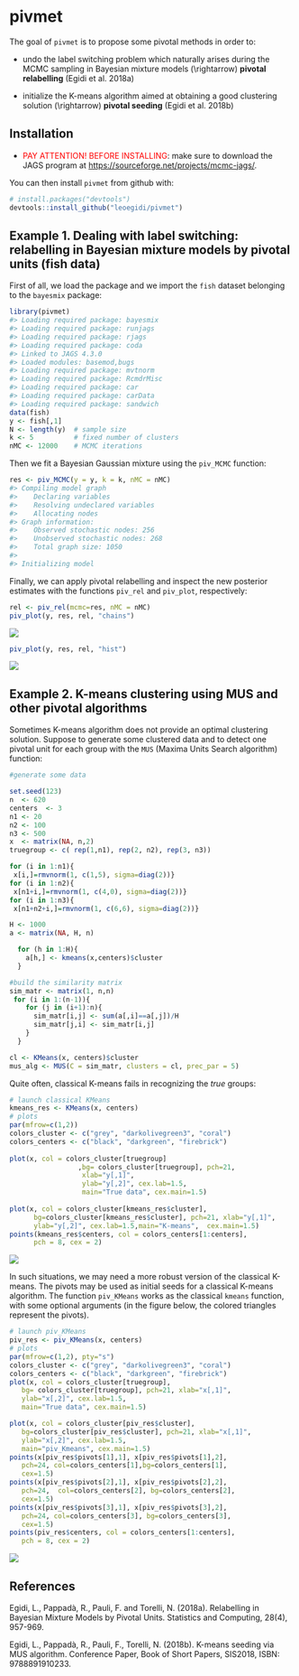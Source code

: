 
<!-- README.md is generated from README.Rmd. Please edit that file -->

# pivmet

The goal of `pivmet` is to propose some pivotal methods in order to:

  - undo the label switching problem which naturally arises during the
    MCMC sampling in Bayesian mixture models \(\rightarrow\) **pivotal
    relabelling** (Egidi et al. 2018a)

  - initialize the K-means algorithm aimed at obtaining a good
    clustering solution \(\rightarrow\) **pivotal seeding** (Egidi et
    al. 2018b)

## Installation

  - <span style="color:red">PAY ATTENTION\! BEFORE INSTALLING</span>:
    make sure to download the JAGS program at
    <https://sourceforge.net/projects/mcmc-jags/>.

You can then install `pivmet` from github with:

``` r
# install.packages("devtools")
devtools::install_github("leoegidi/pivmet")
```

## Example 1. Dealing with label switching: relabelling in Bayesian mixture models by pivotal units (fish data)

First of all, we load the package and we import the `fish` dataset
belonging to the `bayesmix` package:

``` r
library(pivmet)
#> Loading required package: bayesmix
#> Loading required package: runjags
#> Loading required package: rjags
#> Loading required package: coda
#> Linked to JAGS 4.3.0
#> Loaded modules: basemod,bugs
#> Loading required package: mvtnorm
#> Loading required package: RcmdrMisc
#> Loading required package: car
#> Loading required package: carData
#> Loading required package: sandwich
data(fish)
y <- fish[,1]
N <- length(y)  # sample size 
k <- 5          # fixed number of clusters
nMC <- 12000    # MCMC iterations
```

Then we fit a Bayesian Gaussian mixture using the `piv_MCMC` function:

``` r
res <- piv_MCMC(y = y, k = k, nMC = nMC)
#> Compiling model graph
#>    Declaring variables
#>    Resolving undeclared variables
#>    Allocating nodes
#> Graph information:
#>    Observed stochastic nodes: 256
#>    Unobserved stochastic nodes: 268
#>    Total graph size: 1050
#> 
#> Initializing model
```

Finally, we can apply pivotal relabelling and inspect the new posterior
estimates with the functions `piv_rel` and `piv_plot`, respectively:

``` r
rel <- piv_rel(mcmc=res, nMC = nMC)
piv_plot(y, res, rel, "chains")
```

![](man/figures/README-plot-1.png)<!-- -->

``` r
piv_plot(y, res, rel, "hist")
```

![](man/figures/README-plot-2.png)<!-- -->

## Example 2. K-means clustering using MUS and other pivotal algorithms

Sometimes K-means algorithm does not provide an optimal clustering
solution. Suppose to generate some clustered data and to detect one
pivotal unit for each group with the `MUS` (Maxima Units Search
algorithm) function:

``` r
#generate some data

set.seed(123)
n  <- 620
centers  <- 3
n1 <- 20
n2 <- 100
n3 <- 500
x  <- matrix(NA, n,2)
truegroup <- c( rep(1,n1), rep(2, n2), rep(3, n3))

for (i in 1:n1){
 x[i,]=rmvnorm(1, c(1,5), sigma=diag(2))}
for (i in 1:n2){
 x[n1+i,]=rmvnorm(1, c(4,0), sigma=diag(2))}
for (i in 1:n3){
 x[n1+n2+i,]=rmvnorm(1, c(6,6), sigma=diag(2))}

H <- 1000
a <- matrix(NA, H, n)

  for (h in 1:H){
    a[h,] <- kmeans(x,centers)$cluster
  }

#build the similarity matrix
sim_matr <- matrix(1, n,n)
 for (i in 1:(n-1)){
    for (j in (i+1):n){
      sim_matr[i,j] <- sum(a[,i]==a[,j])/H
      sim_matr[j,i] <- sim_matr[i,j]
    }
  }

cl <- KMeans(x, centers)$cluster
mus_alg <- MUS(C = sim_matr, clusters = cl, prec_par = 5)
```

Quite often, classical K-means fails in recognizing the *true* groups:

``` r
# launch classical KMeans
kmeans_res <- KMeans(x, centers)
# plots
par(mfrow=c(1,2))
colors_cluster <- c("grey", "darkolivegreen3", "coral")
colors_centers <- c("black", "darkgreen", "firebrick")
 
plot(x, col = colors_cluster[truegroup]
                 ,bg= colors_cluster[truegroup], pch=21,
                  xlab="y[,1]",
                  ylab="y[,2]", cex.lab=1.5,
                  main="True data", cex.main=1.5)
 
plot(x, col = colors_cluster[kmeans_res$cluster], 
      bg=colors_cluster[kmeans_res$cluster], pch=21, xlab="y[,1]",
      ylab="y[,2]", cex.lab=1.5,main="K-means",  cex.main=1.5)
points(kmeans_res$centers, col = colors_centers[1:centers], 
      pch = 8, cex = 2)
```

![](man/figures/README-kmeans_plots-1.png)<!-- -->

In such situations, we may need a more robust version of the classical
K-means. The pivots may be used as initial seeds for a classical K-means
algorithm. The function `piv_KMeans` works as the classical `kmeans`
function, with some optional arguments (in the figure below, the colored
triangles represent the pivots).

``` r
# launch piv_KMeans
piv_res <- piv_KMeans(x, centers)
# plots
par(mfrow=c(1,2), pty="s")
colors_cluster <- c("grey", "darkolivegreen3", "coral")
colors_centers <- c("black", "darkgreen", "firebrick")
plot(x, col = colors_cluster[truegroup],
   bg= colors_cluster[truegroup], pch=21, xlab="x[,1]",
   ylab="x[,2]", cex.lab=1.5,
   main="True data", cex.main=1.5)

plot(x, col = colors_cluster[piv_res$cluster],
   bg=colors_cluster[piv_res$cluster], pch=21, xlab="x[,1]",
   ylab="x[,2]", cex.lab=1.5,
   main="piv_Kmeans", cex.main=1.5)
points(x[piv_res$pivots[1],1], x[piv_res$pivots[1],2],
   pch=24, col=colors_centers[1],bg=colors_centers[1],
   cex=1.5)
points(x[piv_res$pivots[2],1], x[piv_res$pivots[2],2],
   pch=24,  col=colors_centers[2], bg=colors_centers[2],
   cex=1.5)
points(x[piv_res$pivots[3],1], x[piv_res$pivots[3],2],
   pch=24, col=colors_centers[3], bg=colors_centers[3],
   cex=1.5)
points(piv_res$centers, col = colors_centers[1:centers],
   pch = 8, cex = 2)
```

![](man/figures/README-musk-1.png)<!-- -->

## References

Egidi, L., Pappadà, R., Pauli, F. and Torelli, N. (2018a). Relabelling
in Bayesian Mixture Models by Pivotal Units. Statistics and Computing,
28(4), 957-969.

Egidi, L., Pappadà, R., Pauli, F., Torelli, N. (2018b). K-means seeding
via MUS algorithm. Conference Paper, Book of Short Papers, SIS2018,
ISBN: 9788891910233.
